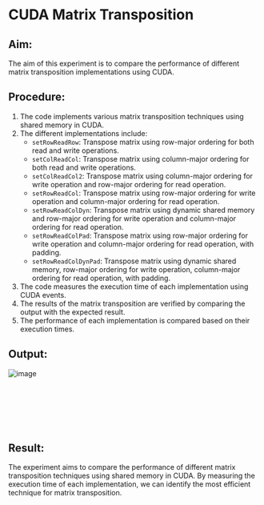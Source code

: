 # CUDA Matrix Transposition
## Aim:
The aim of this experiment is to compare the performance of different matrix transposition implementations using CUDA.

## Procedure:
1. The code implements various matrix transposition techniques using shared memory in CUDA.
2. The different implementations include:
   - `setRowReadRow`: Transpose matrix using row-major ordering for both read and write operations.
   - `setColReadCol`: Transpose matrix using column-major ordering for both read and write operations.
   - `setColReadCol2`: Transpose matrix using column-major ordering for write operation and row-major ordering for read operation.
   - `setRowReadCol`: Transpose matrix using row-major ordering for write operation and column-major ordering for read operation.
   - `setRowReadColDyn`: Transpose matrix using dynamic shared memory and row-major ordering for write operation and column-major ordering for read operation.
   - `setRowReadColPad`: Transpose matrix using row-major ordering for write operation and column-major ordering for read operation, with padding.
   - `setRowReadColDynPad`: Transpose matrix using dynamic shared memory, row-major ordering for write operation, column-major ordering for read operation, with padding.
3. The code measures the execution time of each implementation using CUDA events.
4. The results of the matrix transposition are verified by comparing the output with the expected result.
5. The performance of each implementation is compared based on their execution times.

## Output:

![image](https://github.com/Marinto-Richee/Parallel-Computing-Architecture/assets/65499285/65657470-fbdb-4c1c-881a-2b1bd6eb1e97)

<br><br><br><br><br>

## Result:
The experiment aims to compare the performance of different matrix transposition techniques using shared memory in CUDA. By measuring the execution time of each implementation, we can identify the most efficient technique for matrix transposition.
